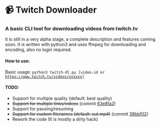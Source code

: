 # 📹 Twitch Downloader
### A basic CLI tool for downloading videos from twitch.tv
It is still in a very alpha stage, a complete description and features coming soon.
It is written with python3 and uses ffmpeg for downloading and encoding, also no login required.

#### How to use:
Basic usage: <code>python3 twitch-dl.py [video-id or https://www.twitch.tv/videos/xxxxxx]</code>

#### TODO:
- Support for multiple quality (default: best quality)
- ~~Support for multiple links/videos~~ (commit [63e8fa2](
https://github.com/0xf77/twitch-dl/commit/63e8fa228bc0a7cb92f0d0dd597683b1bd2c7eef))
- Support for pausing/resuming
- ~~Support for custom filenames (default: out.mp4)~~ (commit [39bbf02](https://github.com/0xf77/twitch-dl/commit/39bbf023a4e68283d9a14d7783370e5e9111a55e))
- Rework the code (It is mostly a dirty hack)
